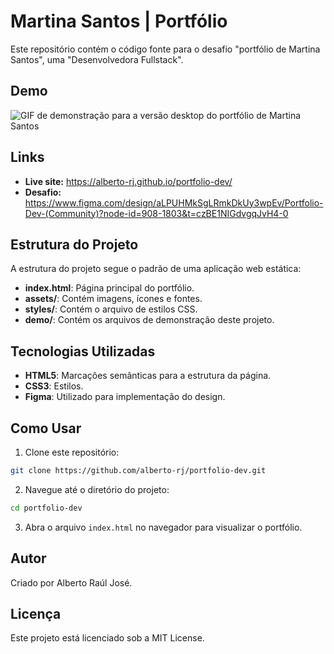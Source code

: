 # Martina Santos | Portfólio

Este repositório contém o código fonte para o desafio "portfólio de Martina Santos", uma "Desenvolvedora Fullstack".

## Demo

![GIF de demonstração para a versão desktop do portfólio de Martina Santos](demo/demo-desktop.gif)

## Links

- **Live site:** https://alberto-rj.github.io/portfolio-dev/
- **Desafio:** https://www.figma.com/design/aLPUHMkSgLRmkDkUy3wpEv/Portfolio-Dev-(Community)?node-id=908-1803&t=czBE1NIGdvgqJvH4-0

## Estrutura do Projeto

A estrutura do projeto segue o padrão de uma aplicação web estática:

- **index.html**: Página principal do portfólio.
- **assets/**: Contém imagens, ícones e fontes.
- **styles/**: Contém o arquivo de estilos CSS.
- **demo/**: Contém os arquivos de demonstração deste projeto.

## Tecnologias Utilizadas

- **HTML5**: Marcações semânticas para a estrutura da página.
- **CSS3**: Estilos.
- **Figma**: Utilizado para implementação do design.

## Como Usar

1. Clone este repositório:

  ```bash
  git clone https://github.com/alberto-rj/portfolio-dev.git
  ```

2. Navegue até o diretório do projeto:

  ```bash
  cd portfolio-dev
  ```

3. Abra o arquivo `index.html` no navegador para visualizar o portfólio.

## Autor

Criado por Alberto Raúl José.

## Licença

Este projeto está licenciado sob a MIT License.

